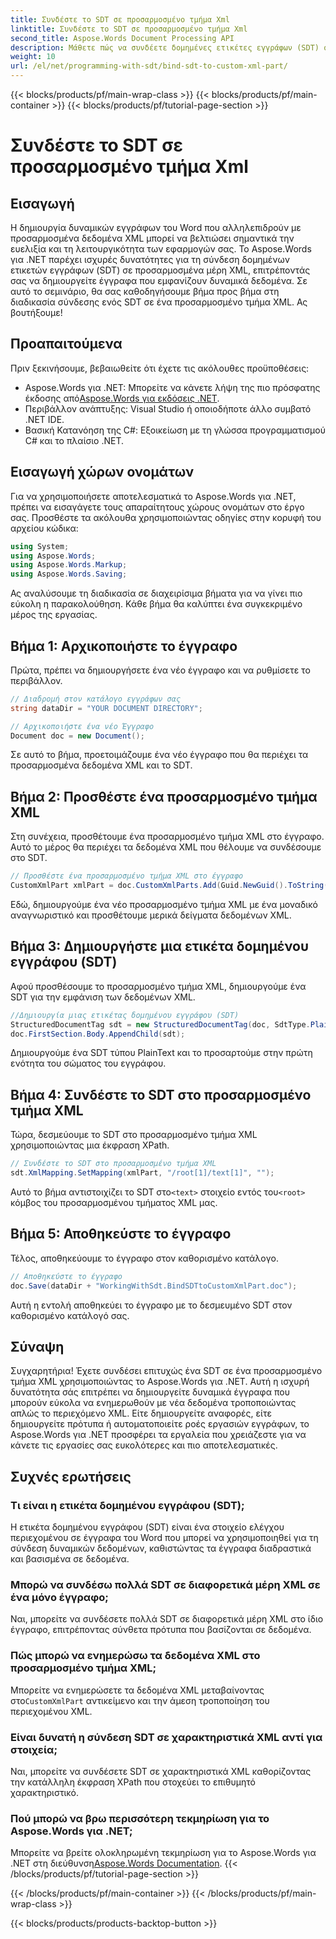 ```yaml
---
title: Συνδέστε το SDT σε προσαρμοσμένο τμήμα Xml
linktitle: Συνδέστε το SDT σε προσαρμοσμένο τμήμα Xml
second_title: Aspose.Words Document Processing API
description: Μάθετε πώς να συνδέετε δομημένες ετικέτες εγγράφων (SDT) σε προσαρμοσμένα μέρη XML σε έγγραφα του Word χρησιμοποιώντας το Aspose.Words για .NET με αυτό το βήμα προς βήμα εκμάθηση.
weight: 10
url: /el/net/programming-with-sdt/bind-sdt-to-custom-xml-part/
---
```


{{< blocks/products/pf/main-wrap-class >}}
{{< blocks/products/pf/main-container >}}
{{< blocks/products/pf/tutorial-page-section >}}

# Συνδέστε το SDT σε προσαρμοσμένο τμήμα Xml

## Εισαγωγή

Η δημιουργία δυναμικών εγγράφων του Word που αλληλεπιδρούν με προσαρμοσμένα δεδομένα XML μπορεί να βελτιώσει σημαντικά την ευελιξία και τη λειτουργικότητα των εφαρμογών σας. Το Aspose.Words για .NET παρέχει ισχυρές δυνατότητες για τη σύνδεση δομημένων ετικετών εγγράφων (SDT) σε προσαρμοσμένα μέρη XML, επιτρέποντάς σας να δημιουργείτε έγγραφα που εμφανίζουν δυναμικά δεδομένα. Σε αυτό το σεμινάριο, θα σας καθοδηγήσουμε βήμα προς βήμα στη διαδικασία σύνδεσης ενός SDT σε ένα προσαρμοσμένο τμήμα XML. Ας βουτήξουμε!

## Προαπαιτούμενα

Πριν ξεκινήσουμε, βεβαιωθείτε ότι έχετε τις ακόλουθες προϋποθέσεις:

-  Aspose.Words για .NET: Μπορείτε να κάνετε λήψη της πιο πρόσφατης έκδοσης από[Aspose.Words για εκδόσεις .NET](https://releases.aspose.com/words/net/).
- Περιβάλλον ανάπτυξης: Visual Studio ή οποιοδήποτε άλλο συμβατό .NET IDE.
- Βασική Κατανόηση της C#: Εξοικείωση με τη γλώσσα προγραμματισμού C# και το πλαίσιο .NET.

## Εισαγωγή χώρων ονομάτων

Για να χρησιμοποιήσετε αποτελεσματικά το Aspose.Words για .NET, πρέπει να εισαγάγετε τους απαραίτητους χώρους ονομάτων στο έργο σας. Προσθέστε τα ακόλουθα χρησιμοποιώντας οδηγίες στην κορυφή του αρχείου κώδικα:

```csharp
using System;
using Aspose.Words;
using Aspose.Words.Markup;
using Aspose.Words.Saving;
```

Ας αναλύσουμε τη διαδικασία σε διαχειρίσιμα βήματα για να γίνει πιο εύκολη η παρακολούθηση. Κάθε βήμα θα καλύπτει ένα συγκεκριμένο μέρος της εργασίας.

## Βήμα 1: Αρχικοποιήστε το έγγραφο

Πρώτα, πρέπει να δημιουργήσετε ένα νέο έγγραφο και να ρυθμίσετε το περιβάλλον.

```csharp
// Διαδρομή στον κατάλογο εγγράφων σας
string dataDir = "YOUR DOCUMENT DIRECTORY";

// Αρχικοποιήστε ένα νέο Έγγραφο
Document doc = new Document();
```

Σε αυτό το βήμα, προετοιμάζουμε ένα νέο έγγραφο που θα περιέχει τα προσαρμοσμένα δεδομένα XML και το SDT.

## Βήμα 2: Προσθέστε ένα προσαρμοσμένο τμήμα XML

Στη συνέχεια, προσθέτουμε ένα προσαρμοσμένο τμήμα XML στο έγγραφο. Αυτό το μέρος θα περιέχει τα δεδομένα XML που θέλουμε να συνδέσουμε στο SDT.

```csharp
// Προσθέστε ένα προσαρμοσμένο τμήμα XML στο έγγραφο
CustomXmlPart xmlPart = doc.CustomXmlParts.Add(Guid.NewGuid().ToString("B"), "<root><text>Hello, World!</text></root>");
```

Εδώ, δημιουργούμε ένα νέο προσαρμοσμένο τμήμα XML με ένα μοναδικό αναγνωριστικό και προσθέτουμε μερικά δείγματα δεδομένων XML.

## Βήμα 3: Δημιουργήστε μια ετικέτα δομημένου εγγράφου (SDT)

Αφού προσθέσουμε το προσαρμοσμένο τμήμα XML, δημιουργούμε ένα SDT για την εμφάνιση των δεδομένων XML.

```csharp
//Δημιουργία μιας ετικέτας δομημένου εγγράφου (SDT)
StructuredDocumentTag sdt = new StructuredDocumentTag(doc, SdtType.PlainText, MarkupLevel.Block);
doc.FirstSection.Body.AppendChild(sdt);
```

Δημιουργούμε ένα SDT τύπου PlainText και το προσαρτούμε στην πρώτη ενότητα του σώματος του εγγράφου.

## Βήμα 4: Συνδέστε το SDT στο προσαρμοσμένο τμήμα XML

Τώρα, δεσμεύουμε το SDT στο προσαρμοσμένο τμήμα XML χρησιμοποιώντας μια έκφραση XPath.

```csharp
// Συνδέστε το SDT στο προσαρμοσμένο τμήμα XML
sdt.XmlMapping.SetMapping(xmlPart, "/root[1]/text[1]", "");
```

 Αυτό το βήμα αντιστοιχίζει το SDT στο`<text>` στοιχείο εντός του`<root>` κόμβος του προσαρμοσμένου τμήματος XML μας.

## Βήμα 5: Αποθηκεύστε το έγγραφο

Τέλος, αποθηκεύουμε το έγγραφο στον καθορισμένο κατάλογο.

```csharp
// Αποθηκεύστε το έγγραφο
doc.Save(dataDir + "WorkingWithSdt.BindSDTtoCustomXmlPart.doc");
```

Αυτή η εντολή αποθηκεύει το έγγραφο με το δεσμευμένο SDT στον καθορισμένο κατάλογό σας.

## Σύναψη

Συγχαρητήρια! Έχετε συνδέσει επιτυχώς ένα SDT σε ένα προσαρμοσμένο τμήμα XML χρησιμοποιώντας το Aspose.Words για .NET. Αυτή η ισχυρή δυνατότητα σάς επιτρέπει να δημιουργείτε δυναμικά έγγραφα που μπορούν εύκολα να ενημερωθούν με νέα δεδομένα τροποποιώντας απλώς το περιεχόμενο XML. Είτε δημιουργείτε αναφορές, είτε δημιουργείτε πρότυπα ή αυτοματοποιείτε ροές εργασιών εγγράφων, το Aspose.Words για .NET προσφέρει τα εργαλεία που χρειάζεστε για να κάνετε τις εργασίες σας ευκολότερες και πιο αποτελεσματικές.

## Συχνές ερωτήσεις

### Τι είναι η ετικέτα δομημένου εγγράφου (SDT);
Η ετικέτα δομημένου εγγράφου (SDT) είναι ένα στοιχείο ελέγχου περιεχομένου σε έγγραφα του Word που μπορεί να χρησιμοποιηθεί για τη σύνδεση δυναμικών δεδομένων, καθιστώντας τα έγγραφα διαδραστικά και βασισμένα σε δεδομένα.

### Μπορώ να συνδέσω πολλά SDT σε διαφορετικά μέρη XML σε ένα μόνο έγγραφο;
Ναι, μπορείτε να συνδέσετε πολλά SDT σε διαφορετικά μέρη XML στο ίδιο έγγραφο, επιτρέποντας σύνθετα πρότυπα που βασίζονται σε δεδομένα.

### Πώς μπορώ να ενημερώσω τα δεδομένα XML στο προσαρμοσμένο τμήμα XML;
 Μπορείτε να ενημερώσετε τα δεδομένα XML μεταβαίνοντας στο`CustomXmlPart` αντικείμενο και την άμεση τροποποίηση του περιεχομένου XML.

### Είναι δυνατή η σύνδεση SDT σε χαρακτηριστικά XML αντί για στοιχεία;
Ναι, μπορείτε να συνδέσετε SDT σε χαρακτηριστικά XML καθορίζοντας την κατάλληλη έκφραση XPath που στοχεύει το επιθυμητό χαρακτηριστικό.

### Πού μπορώ να βρω περισσότερη τεκμηρίωση για το Aspose.Words για .NET;
 Μπορείτε να βρείτε ολοκληρωμένη τεκμηρίωση για το Aspose.Words για .NET στη διεύθυνση[Aspose.Words Documentation](https://reference.aspose.com/words/net/).
{{< /blocks/products/pf/tutorial-page-section >}}

{{< /blocks/products/pf/main-container >}}
{{< /blocks/products/pf/main-wrap-class >}}

{{< blocks/products/products-backtop-button >}}
